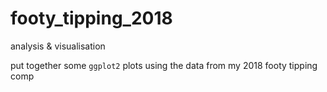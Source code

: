 # footy_tipping_2018
analysis &amp; visualisation

put together some `ggplot2` plots using the data from my 2018 footy tipping comp
